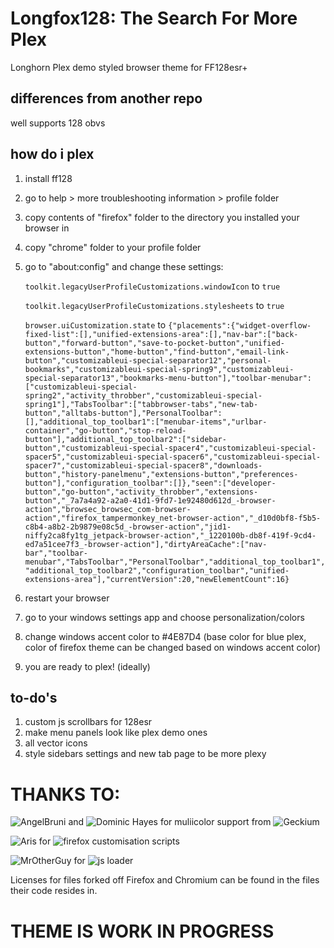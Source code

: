 # Longfox128: The Search For More Plex
Longhorn Plex demo styled browser theme for FF128esr+

## differences from another repo

well supports 128 obvs

## how do i plex
1. install ff128
2. go to help > more troubleshooting information > profile folder
3. copy contents of "firefox" folder to the directory you installed your browser in
4. copy "chrome" folder to your profile folder
5. go to "about:config" and change these settings:

    ```toolkit.legacyUserProfileCustomizations.windowIcon``` to ```true```
   
   ```toolkit.legacyUserProfileCustomizations.stylesheets``` to ```true```
   
   ```browser.uiCustomization.state``` to ```{"placements":{"widget-overflow-fixed-list":[],"unified-extensions-area":[],"nav-bar":["back-button","forward-button","save-to-pocket-button","unified-extensions-button","home-button","find-button","email-link-button","customizableui-special-separator12","personal-bookmarks","customizableui-special-spring9","customizableui-special-separator13","bookmarks-menu-button"],"toolbar-menubar":["customizableui-special-spring2","activity_throbber","customizableui-special-spring1"],"TabsToolbar":["tabbrowser-tabs","new-tab-button","alltabs-button"],"PersonalToolbar":[],"additional_top_toolbar1":["menubar-items","urlbar-container","go-button","stop-reload-button"],"additional_top_toolbar2":["sidebar-button","customizableui-special-spacer4","customizableui-special-spacer5","customizableui-special-spacer6","customizableui-special-spacer7","customizableui-special-spacer8","downloads-button","history-panelmenu","extensions-button","preferences-button"],"configuration_toolbar":[]},"seen":["developer-button","go-button","activity_throbber","extensions-button","_7a7a4a92-a2a0-41d1-9fd7-1e92480d612d_-browser-action","browsec_browsec_com-browser-action","firefox_tampermonkey_net-browser-action","_d10d0bf8-f5b5-c8b4-a8b2-2b9879e08c5d_-browser-action","jid1-niffy2ca8fy1tg_jetpack-browser-action","_1220100b-db8f-419f-9cd4-ed7a51cee7f3_-browser-action"],"dirtyAreaCache":["nav-bar","toolbar-menubar","TabsToolbar","PersonalToolbar","additional_top_toolbar1","additional_top_toolbar2","configuration_toolbar","unified-extensions-area"],"currentVersion":20,"newElementCount":16}```
7. restart your browser
8. go to your windows settings app and choose personalization/colors
9. change windows accent color to #4E87D4 (base color for blue plex, color of firefox theme can be changed based on windows accent color)
10. you are ready to plex! (ideally)

## to-do's
1. custom js scrollbars for 128esr
2. make menu panels look like plex demo ones
3. all vector icons
4. style sidebars settings and new tab page to be more plexy

# THANKS TO:
![AngelBruni](https://github.com/angelbruni) and ![Dominic Hayes](https://github.com/dominichayesferen) for muliicolor support from ![Geckium](https://github.com/angelbruni/Geckium)

![Aris](https://github.com/Aris-t2) for ![firefox customisation scripts](https://github.com/Aris-t2/CustomJSforFx)

![MrOtherGuy](https://github.com/MrOtherGuy) for ![js loader](https://github.com/MrOtherGuy/fx-autoconfig)

Licenses for files forked off Firefox and Chromium can be found in the files their code resides in.

# THEME IS WORK IN PROGRESS
